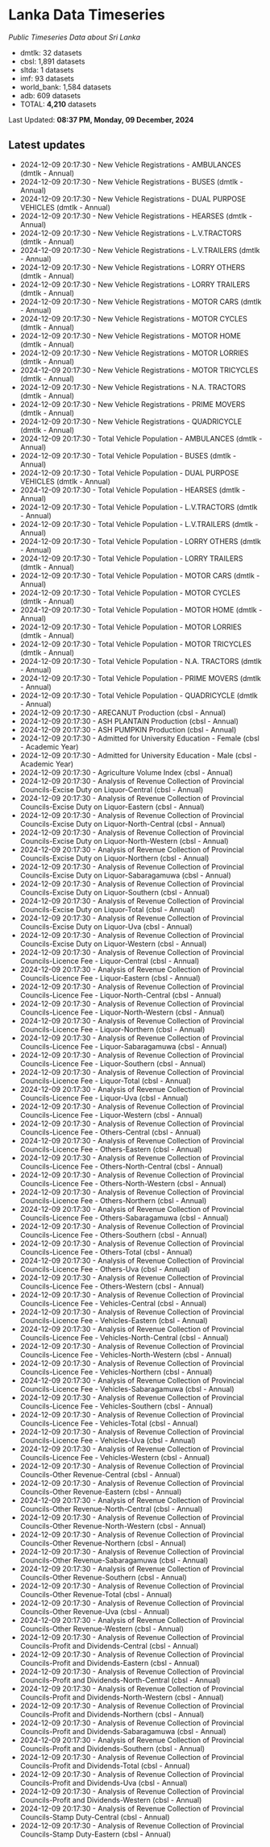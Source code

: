 # Lanka Data Timeseries
*Public Timeseries Data about Sri Lanka*

* dmtlk: 32 datasets
* cbsl: 1,891 datasets
* sltda: 1 datasets
* imf: 93 datasets
* world_bank: 1,584 datasets
* adb: 609 datasets
* TOTAL: **4,210** datasets

Last Updated: **08:37 PM, Monday, 09 December, 2024**

## Latest updates

* 2024-12-09 20:17:30 - New Vehicle Registrations - AMBULANCES (dmtlk - Annual)
* 2024-12-09 20:17:30 - New Vehicle Registrations - BUSES (dmtlk - Annual)
* 2024-12-09 20:17:30 - New Vehicle Registrations - DUAL PURPOSE VEHICLES (dmtlk - Annual)
* 2024-12-09 20:17:30 - New Vehicle Registrations - HEARSES (dmtlk - Annual)
* 2024-12-09 20:17:30 - New Vehicle Registrations - L.V.TRACTORS (dmtlk - Annual)
* 2024-12-09 20:17:30 - New Vehicle Registrations - L.V.TRAILERS (dmtlk - Annual)
* 2024-12-09 20:17:30 - New Vehicle Registrations - LORRY OTHERS (dmtlk - Annual)
* 2024-12-09 20:17:30 - New Vehicle Registrations - LORRY TRAILERS (dmtlk - Annual)
* 2024-12-09 20:17:30 - New Vehicle Registrations - MOTOR CARS (dmtlk - Annual)
* 2024-12-09 20:17:30 - New Vehicle Registrations - MOTOR CYCLES (dmtlk - Annual)
* 2024-12-09 20:17:30 - New Vehicle Registrations - MOTOR HOME (dmtlk - Annual)
* 2024-12-09 20:17:30 - New Vehicle Registrations - MOTOR LORRIES (dmtlk - Annual)
* 2024-12-09 20:17:30 - New Vehicle Registrations - MOTOR TRICYCLES (dmtlk - Annual)
* 2024-12-09 20:17:30 - New Vehicle Registrations - N.A. TRACTORS (dmtlk - Annual)
* 2024-12-09 20:17:30 - New Vehicle Registrations - PRIME MOVERS (dmtlk - Annual)
* 2024-12-09 20:17:30 - New Vehicle Registrations - QUADRICYCLE (dmtlk - Annual)
* 2024-12-09 20:17:30 - Total Vehicle Population - AMBULANCES (dmtlk - Annual)
* 2024-12-09 20:17:30 - Total Vehicle Population - BUSES (dmtlk - Annual)
* 2024-12-09 20:17:30 - Total Vehicle Population - DUAL PURPOSE VEHICLES (dmtlk - Annual)
* 2024-12-09 20:17:30 - Total Vehicle Population - HEARSES (dmtlk - Annual)
* 2024-12-09 20:17:30 - Total Vehicle Population - L.V.TRACTORS (dmtlk - Annual)
* 2024-12-09 20:17:30 - Total Vehicle Population - L.V.TRAILERS (dmtlk - Annual)
* 2024-12-09 20:17:30 - Total Vehicle Population - LORRY OTHERS (dmtlk - Annual)
* 2024-12-09 20:17:30 - Total Vehicle Population - LORRY TRAILERS (dmtlk - Annual)
* 2024-12-09 20:17:30 - Total Vehicle Population - MOTOR CARS (dmtlk - Annual)
* 2024-12-09 20:17:30 - Total Vehicle Population - MOTOR CYCLES (dmtlk - Annual)
* 2024-12-09 20:17:30 - Total Vehicle Population - MOTOR HOME (dmtlk - Annual)
* 2024-12-09 20:17:30 - Total Vehicle Population - MOTOR LORRIES (dmtlk - Annual)
* 2024-12-09 20:17:30 - Total Vehicle Population - MOTOR TRICYCLES (dmtlk - Annual)
* 2024-12-09 20:17:30 - Total Vehicle Population - N.A. TRACTORS (dmtlk - Annual)
* 2024-12-09 20:17:30 - Total Vehicle Population - PRIME MOVERS (dmtlk - Annual)
* 2024-12-09 20:17:30 - Total Vehicle Population - QUADRICYCLE (dmtlk - Annual)
* 2024-12-09 20:17:30 - ARECANUT Production (cbsl - Annual)
* 2024-12-09 20:17:30 - ASH PLANTAIN Production (cbsl - Annual)
* 2024-12-09 20:17:30 - ASH PUMPKIN Production (cbsl - Annual)
* 2024-12-09 20:17:30 - Admitted for University Education - Female (cbsl - Academic Year)
* 2024-12-09 20:17:30 - Admitted for University Education - Male (cbsl - Academic Year)
* 2024-12-09 20:17:30 - Agriculture Volume Index (cbsl - Annual)
* 2024-12-09 20:17:30 - Analysis of Revenue Collection of Provincial Councils-Excise Duty on Liquor-Central (cbsl - Annual)
* 2024-12-09 20:17:30 - Analysis of Revenue Collection of Provincial Councils-Excise Duty on Liquor-Eastern (cbsl - Annual)
* 2024-12-09 20:17:30 - Analysis of Revenue Collection of Provincial Councils-Excise Duty on Liquor-North-Central (cbsl - Annual)
* 2024-12-09 20:17:30 - Analysis of Revenue Collection of Provincial Councils-Excise Duty on Liquor-North-Western (cbsl - Annual)
* 2024-12-09 20:17:30 - Analysis of Revenue Collection of Provincial Councils-Excise Duty on Liquor-Northern (cbsl - Annual)
* 2024-12-09 20:17:30 - Analysis of Revenue Collection of Provincial Councils-Excise Duty on Liquor-Sabaragamuwa (cbsl - Annual)
* 2024-12-09 20:17:30 - Analysis of Revenue Collection of Provincial Councils-Excise Duty on Liquor-Southern (cbsl - Annual)
* 2024-12-09 20:17:30 - Analysis of Revenue Collection of Provincial Councils-Excise Duty on Liquor-Total (cbsl - Annual)
* 2024-12-09 20:17:30 - Analysis of Revenue Collection of Provincial Councils-Excise Duty on Liquor-Uva (cbsl - Annual)
* 2024-12-09 20:17:30 - Analysis of Revenue Collection of Provincial Councils-Excise Duty on Liquor-Western (cbsl - Annual)
* 2024-12-09 20:17:30 - Analysis of Revenue Collection of Provincial Councils-Licence Fee - Liquor-Central (cbsl - Annual)
* 2024-12-09 20:17:30 - Analysis of Revenue Collection of Provincial Councils-Licence Fee - Liquor-Eastern (cbsl - Annual)
* 2024-12-09 20:17:30 - Analysis of Revenue Collection of Provincial Councils-Licence Fee - Liquor-North-Central (cbsl - Annual)
* 2024-12-09 20:17:30 - Analysis of Revenue Collection of Provincial Councils-Licence Fee - Liquor-North-Western (cbsl - Annual)
* 2024-12-09 20:17:30 - Analysis of Revenue Collection of Provincial Councils-Licence Fee - Liquor-Northern (cbsl - Annual)
* 2024-12-09 20:17:30 - Analysis of Revenue Collection of Provincial Councils-Licence Fee - Liquor-Sabaragamuwa (cbsl - Annual)
* 2024-12-09 20:17:30 - Analysis of Revenue Collection of Provincial Councils-Licence Fee - Liquor-Southern (cbsl - Annual)
* 2024-12-09 20:17:30 - Analysis of Revenue Collection of Provincial Councils-Licence Fee - Liquor-Total (cbsl - Annual)
* 2024-12-09 20:17:30 - Analysis of Revenue Collection of Provincial Councils-Licence Fee - Liquor-Uva (cbsl - Annual)
* 2024-12-09 20:17:30 - Analysis of Revenue Collection of Provincial Councils-Licence Fee - Liquor-Western (cbsl - Annual)
* 2024-12-09 20:17:30 - Analysis of Revenue Collection of Provincial Councils-Licence Fee - Others-Central (cbsl - Annual)
* 2024-12-09 20:17:30 - Analysis of Revenue Collection of Provincial Councils-Licence Fee - Others-Eastern (cbsl - Annual)
* 2024-12-09 20:17:30 - Analysis of Revenue Collection of Provincial Councils-Licence Fee - Others-North-Central (cbsl - Annual)
* 2024-12-09 20:17:30 - Analysis of Revenue Collection of Provincial Councils-Licence Fee - Others-North-Western (cbsl - Annual)
* 2024-12-09 20:17:30 - Analysis of Revenue Collection of Provincial Councils-Licence Fee - Others-Northern (cbsl - Annual)
* 2024-12-09 20:17:30 - Analysis of Revenue Collection of Provincial Councils-Licence Fee - Others-Sabaragamuwa (cbsl - Annual)
* 2024-12-09 20:17:30 - Analysis of Revenue Collection of Provincial Councils-Licence Fee - Others-Southern (cbsl - Annual)
* 2024-12-09 20:17:30 - Analysis of Revenue Collection of Provincial Councils-Licence Fee - Others-Total (cbsl - Annual)
* 2024-12-09 20:17:30 - Analysis of Revenue Collection of Provincial Councils-Licence Fee - Others-Uva (cbsl - Annual)
* 2024-12-09 20:17:30 - Analysis of Revenue Collection of Provincial Councils-Licence Fee - Others-Western (cbsl - Annual)
* 2024-12-09 20:17:30 - Analysis of Revenue Collection of Provincial Councils-Licence Fee - Vehicles-Central (cbsl - Annual)
* 2024-12-09 20:17:30 - Analysis of Revenue Collection of Provincial Councils-Licence Fee - Vehicles-Eastern (cbsl - Annual)
* 2024-12-09 20:17:30 - Analysis of Revenue Collection of Provincial Councils-Licence Fee - Vehicles-North-Central (cbsl - Annual)
* 2024-12-09 20:17:30 - Analysis of Revenue Collection of Provincial Councils-Licence Fee - Vehicles-North-Western (cbsl - Annual)
* 2024-12-09 20:17:30 - Analysis of Revenue Collection of Provincial Councils-Licence Fee - Vehicles-Northern (cbsl - Annual)
* 2024-12-09 20:17:30 - Analysis of Revenue Collection of Provincial Councils-Licence Fee - Vehicles-Sabaragamuwa (cbsl - Annual)
* 2024-12-09 20:17:30 - Analysis of Revenue Collection of Provincial Councils-Licence Fee - Vehicles-Southern (cbsl - Annual)
* 2024-12-09 20:17:30 - Analysis of Revenue Collection of Provincial Councils-Licence Fee - Vehicles-Total (cbsl - Annual)
* 2024-12-09 20:17:30 - Analysis of Revenue Collection of Provincial Councils-Licence Fee - Vehicles-Uva (cbsl - Annual)
* 2024-12-09 20:17:30 - Analysis of Revenue Collection of Provincial Councils-Licence Fee - Vehicles-Western (cbsl - Annual)
* 2024-12-09 20:17:30 - Analysis of Revenue Collection of Provincial Councils-Other Revenue-Central (cbsl - Annual)
* 2024-12-09 20:17:30 - Analysis of Revenue Collection of Provincial Councils-Other Revenue-Eastern (cbsl - Annual)
* 2024-12-09 20:17:30 - Analysis of Revenue Collection of Provincial Councils-Other Revenue-North-Central (cbsl - Annual)
* 2024-12-09 20:17:30 - Analysis of Revenue Collection of Provincial Councils-Other Revenue-North-Western (cbsl - Annual)
* 2024-12-09 20:17:30 - Analysis of Revenue Collection of Provincial Councils-Other Revenue-Northern (cbsl - Annual)
* 2024-12-09 20:17:30 - Analysis of Revenue Collection of Provincial Councils-Other Revenue-Sabaragamuwa (cbsl - Annual)
* 2024-12-09 20:17:30 - Analysis of Revenue Collection of Provincial Councils-Other Revenue-Southern (cbsl - Annual)
* 2024-12-09 20:17:30 - Analysis of Revenue Collection of Provincial Councils-Other Revenue-Total (cbsl - Annual)
* 2024-12-09 20:17:30 - Analysis of Revenue Collection of Provincial Councils-Other Revenue-Uva (cbsl - Annual)
* 2024-12-09 20:17:30 - Analysis of Revenue Collection of Provincial Councils-Other Revenue-Western (cbsl - Annual)
* 2024-12-09 20:17:30 - Analysis of Revenue Collection of Provincial Councils-Profit and Dividends-Central (cbsl - Annual)
* 2024-12-09 20:17:30 - Analysis of Revenue Collection of Provincial Councils-Profit and Dividends-Eastern (cbsl - Annual)
* 2024-12-09 20:17:30 - Analysis of Revenue Collection of Provincial Councils-Profit and Dividends-North-Central (cbsl - Annual)
* 2024-12-09 20:17:30 - Analysis of Revenue Collection of Provincial Councils-Profit and Dividends-North-Western (cbsl - Annual)
* 2024-12-09 20:17:30 - Analysis of Revenue Collection of Provincial Councils-Profit and Dividends-Northern (cbsl - Annual)
* 2024-12-09 20:17:30 - Analysis of Revenue Collection of Provincial Councils-Profit and Dividends-Sabaragamuwa (cbsl - Annual)
* 2024-12-09 20:17:30 - Analysis of Revenue Collection of Provincial Councils-Profit and Dividends-Southern (cbsl - Annual)
* 2024-12-09 20:17:30 - Analysis of Revenue Collection of Provincial Councils-Profit and Dividends-Total (cbsl - Annual)
* 2024-12-09 20:17:30 - Analysis of Revenue Collection of Provincial Councils-Profit and Dividends-Uva (cbsl - Annual)
* 2024-12-09 20:17:30 - Analysis of Revenue Collection of Provincial Councils-Profit and Dividends-Western (cbsl - Annual)
* 2024-12-09 20:17:30 - Analysis of Revenue Collection of Provincial Councils-Stamp Duty-Central (cbsl - Annual)
* 2024-12-09 20:17:30 - Analysis of Revenue Collection of Provincial Councils-Stamp Duty-Eastern (cbsl - Annual)